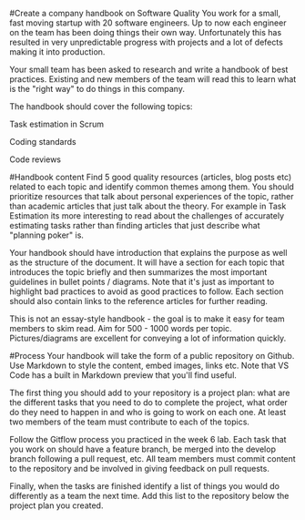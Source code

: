 #Create a company handbook on Software Quality
You work for a small, fast moving startup with 20 software engineers. Up to now each engineer on the team has been doing things their own way. Unfortunately this has resulted in very unpredictable progress with projects and a lot of defects making it into production.

Your small team has been asked to research and write a handbook of best practices. Existing and new members of the team will read this to learn what is the "right way" to do things in this company.

The handbook should cover the following topics:

Task estimation in Scrum

Coding standards

Code reviews

#Handbook content
Find 5 good quality resources (articles, blog posts etc) related to each topic and identify common themes among them. You should prioritize resources that talk about personal experiences of the topic, rather than academic articles that just talk about the theory. For example in Task Estimation its more interesting to read about the challenges of accurately estimating tasks rather than finding articles that just describe what "planning poker" is.

Your handbook should have introduction that explains the purpose as well as the structure of the document. It will have a section for each topic that introduces the topic briefly and then summarizes the most important guidelines in bullet points / diagrams. Note that it's just as important to highlight bad practices to avoid as good practices to follow. Each section should also contain links to the reference articles for further reading. 

This is not an essay-style handbook - the goal is to make it easy for team members to skim read. Aim for 500 - 1000 words per topic. Pictures/diagrams are excellent for conveying a lot of information quickly.

#Process
Your handbook will take the form of a public repository on Github. Use Markdown to style the content, embed images, links etc. Note that VS Code has a built in Markdown preview that you'll find useful.

The first thing you should add to your repository is a project plan: what are the different tasks that you need to do to complete the project, what order do they need to happen in and who is going to work on each one. At least two members of the team must contribute to each of the topics. 

Follow the Gitflow process you practiced in the week 6 lab. Each task that you work on should have a feature branch, be merged into the develop branch following a pull request, etc. All team members must commit content to the repository and be involved in giving feedback on pull requests.

Finally, when the tasks are finished identify a list of things you would do differently as a team the next time. Add this list to the repository below the project plan you created.
